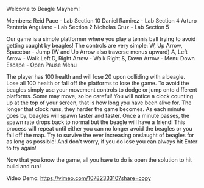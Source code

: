 Welcome to Beagle Mayhem!

Members:
Reid Pace - Lab Section 10
Daniel Ramirez - Lab Section 4
Arturo Renteria Anguiano - Lab Section 2
Nicholas Cruz - Lab Section 5

Our game is a simple platformer where you play a tennis ball trying to avoid getting caught by beagles!
The controls are very simple:
W, Up Arrow, Spacebar - Jump (W and Up Arrow also traverse menus upward)
A, Left Arrow - Walk Left
D, Right Arrow - Walk Right
S, Down Arrow - Menu Down
Escape - Open Pause Menu

The player has 100 health and will lose 20 upon colliding with a beagle. Lose all 100 health or fall off the platforms to lose the game.
To avoid the beagles simply use your movement controls to dodge or jump onto different platforms. Some may move, so be careful!
You will notice a clock counting up at the top of your screen, that is how long you have been alive for.
The longer that clock runs, they harder the game becomes.
As each minute goes by, beagles will spawn faster and faster. Once a minute passes, the spawn rate drops back to normal but the beagle will have a friend!
This process will repeat until either you can no longer avoid the beagles or you fall off the map.
Try to survive the ever increasing onslaught of beagles for as long as possible!
And don't worry, if you do lose you can always hit Enter to try again!

Now that you know the game, all you have to do is open the solution to hit build and run!

Video Demo:
https://vimeo.com/1078233310?share=copy
